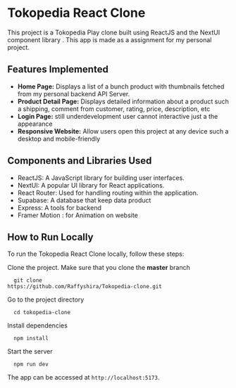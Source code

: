 # Tokopedia React Clone

This project is a Tokopedia Play clone built using ReactJS and the NextUI component library . This app is made as a assignment for my personal project.

## Features Implemented

- **Home Page:** Displays a list of a bunch product with thumbnails fetched from my personal backend API Server.
- **Product Detail Page:** Displays detailed information about a product such a shipping, comment from customer, rating, price, description, etc
- **Login Page:** still underdevelopment user cannot interactive just a the appearance 
- **Responsive Website:** Allow users open this project at any device such a desktop and mobile-friendly 


## Components and Libraries Used

- ReactJS: A JavaScript library for building user interfaces.
- NextUI: A popular UI library for React applications.
- React Router: Used for handling routing within the application.
- Supabase: A database that keep data product
- Express: A tools for backend
- Framer Motion : for Animation on website 


## How to Run Locally
To run the Tokopedia React Clone locally, follow these steps:

Clone the project. Make sure that you clone the **master** branch

```
  git clone
https://github.com/Raffyshira/Tokopedia-clone.git
```

Go to the project directory

```
  cd tokopedia-clone
```

Install dependencies

```
  npm install
```

Start the server

```
  npm run dev
```

The app can be accessed at `http://localhost:5173`.

